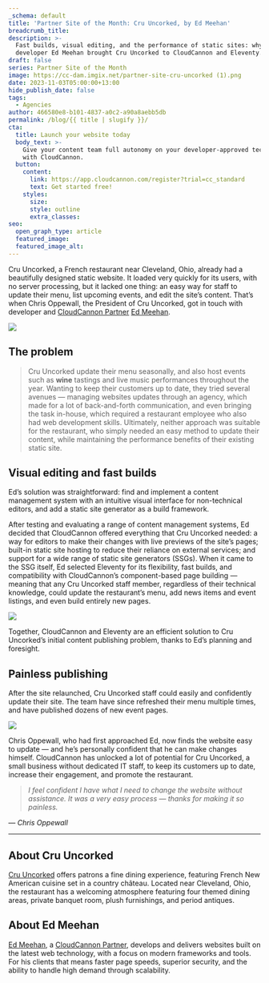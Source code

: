 ```yaml
---
_schema: default
title: 'Partner Site of the Month: Cru Uncorked, by Ed Meehan'
breadcrumb_title:
description: >-
  Fast builds, visual editing, and the performance of static sites: why
  developer Ed Meehan brought Cru Uncorked to CloudCannon and Eleventy.
draft: false
series: Partner Site of the Month
image: https://cc-dam.imgix.net/partner-site-cru-uncorked (1).png
date: 2023-11-03T05:00:00+13:00
hide_publish_date: false
tags:
  - Agencies
author: 466580e8-b101-4837-a0c2-a90a8aebb5db
permalink: /blog/{{ title | slugify }}/
cta:
  title: Launch your website today
  body_text: >-
    Give your content team full autonomy on your developer-approved tech stack
    with CloudCannon.
  button:
    content:
      link: https://app.cloudcannon.com/register?trial=cc_standard
      text: Get started free!
    styles:
      size:
      style: outline
      extra_classes:
seo:
  open_graph_type: article
  featured_image:
  featured_image_alt:
---
```

Cru Uncorked, a French restaurant near Cleveland, Ohio, already had a beautifully designed static website. It loaded very quickly for its users, with no server processing, but it lacked one thing: an easy way for staff to update their menu, list upcoming events, and edit the site’s content. That’s when Chris Oppewall, the President of Cru Uncorked, got in touch with developer and <a target="_blank" rel="noopener" href="https://cloudcannon.com/partner-program/">CloudCannon Partner</a> <a target="_blank" rel="noopener" href="https://edmeehan.dev/">Ed Meehan</a>.

![](https://cc-dam.imgix.net/cru-home-rounded.png)

## The problem

> Cru Uncorked update their menu seasonally, and also host events such as **wine** tastings and live music performances throughout the year. Wanting to keep their customers up to date, they tried several avenues — managing websites updates through an agency, which made for a lot of back-and-forth communication, and even bringing the task in-house, which required a restaurant employee who also had web development skills. Ultimately, neither approach was suitable for the restaurant, who simply needed an easy method to update their content, while maintaining the performance benefits of their existing static site.

## Visual editing and fast builds

Ed’s solution was straightforward: find and implement a content management system with an intuitive visual interface for non-technical editors, and add a static site generator as a build framework.

After testing and evaluating a range of content management systems, Ed decided that CloudCannon offered everything that Cru Uncorked needed: a way for editors to make their changes with live previews of the site’s pages; built-in static site hosting to reduce their reliance on external services; and support for a wide range of static site generators (SSGs). When it came to the SSG itself, Ed selected Eleventy for its flexibility, fast builds, and compatibility with CloudCannon’s component-based page building — meaning that any Cru Uncorked staff member, regardless of their technical knowledge, could update the restaurant’s menu, add news items and event listings, and even build entirely new pages.

![](https://cc-dam.imgix.net/cru-cloudcannon-interface+%281%29.png)

Together, CloudCannon and Eleventy are an efficient solution to Cru Uncorked’s initial content publishing problem, thanks to Ed’s planning and foresight.

## Painless publishing

After the site relaunched, Cru Uncorked staff could easily and confidently update their site. The team have since refreshed their menu multiple times, and have published dozens of new event pages.

![](https://cc-dam.imgix.net/cru-events-rounded+%281%29.png)

Chris Oppewall, who had first approached Ed, now finds the website easy to update — and he’s personally confident that he can make changes himself. CloudCannon has unlocked a lot of potential for Cru Uncorked, a small business without dedicated IT staff, to keep its customers up to date, increase their engagement, and promote the restaurant.

> *I feel confident I have what I need to change the website without assistance. It was a very easy process — thanks for making it so painless.*

—&nbsp;*Chris Oppewall*

---

## About Cru Uncorked

[Cru Uncorked](https://cruuncorked.com/) offers patrons a fine dining experience, featuring French New American cuisine set in a country château. Located near Cleveland, Ohio, the restaurant has a welcoming atmosphere featuring four themed dining areas, private banquet room, plush furnishings, and period antiques.

## About Ed Meehan

[Ed Meehan](https://edmeehan.dev/), a [CloudCannon Partner](https://cloudcannon.com/partner-program/), develops and delivers websites built on the latest web technology, with a focus on modern frameworks and tools. For his clients that means faster page speeds, superior security, and the ability to handle high demand through scalability.

<!-- notionvc: af105996-4fae-4d38-9df3-5ae8cb2a5ac9 -->